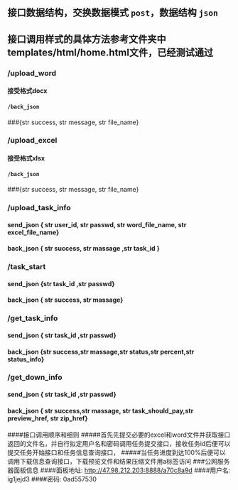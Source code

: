 ## 接口数据结构，交换数据模式 `post`，数据结构 `json` 
## 接口调用样式的具体方法参考文件夹中templates/html/home.html文件，已经测试通过
### /upload_word

#### 接受格式docx 
#### `/back_json`
###{str success, str message, str file_name}

### /upload_excel 

#### 接受格式xlsx
#### `/back_json`
###{str success, str message, str file_name}

### /upload_task_info

#### send_json { str user_id, str passwd, str word_file_name, str excel_file_name} 

#### back_json { str success, str massage ,str task_id } 

### /task_start 

#### send_json {str task_id ,str passwd}
#### back_json { str success, str massage}

### /get_task_info 

#### send_json { str task_id ,str passwd} 

#### back_json {str success,str massage,str status,str percent,str status_info}

### /get_down_info 

#### send_json { str task_id ,str passwd} 

#### back_json { str success,str massage, str task_should_pay,str preview_href, str zip_href}

####接口调用顺序和细则
#####首先先提交必要的excel和word文件并获取接口返回的文件名，并自行拟定用户名和密码调用任务提交接口，接收任务id后便可以提交任务开始接口和任务信息查询接口，
#####当任务进度到达100%后便可以调用下载信息查询接口，下载预览文件和结果压缩文件用a标签访问
###公网服务器面板信息
####面板地址:
http://47.98.212.203:8888/a70c8a9d
####用户名:
ig1jejd3
####密码:
0ad557530